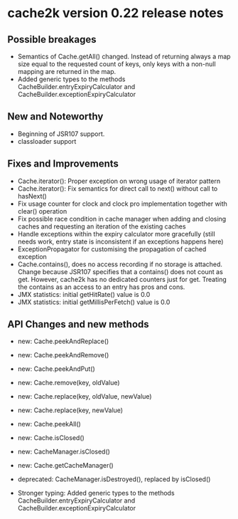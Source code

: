 # cache2k version 0.22 release notes

## Possible breakages

  * Semantics of Cache.getAll() changed. Instead of returning always a map size equal to the requested count of keys,
    only keys with a non-null mapping are returned in the map.
  * Added generic types to the methods CacheBuilder.entryExpiryCalculator and CacheBuilder.exceptionExpiryCalculator

## New and Noteworthy

  * Beginning of JSR107 support.
  * classloader support

## Fixes and Improvements

  * Cache.iterator(): Proper exception on wrong usage of iterator pattern
  * Cache.iterator(): Fix semantics for direct call to next() without call to hasNext()
  * Fix usage counter for clock and clock pro implementation together with clear() operation
  * Fix possible race condition in cache manager when adding and closing caches and requesting an iteration of the existing caches
  * Handle exceptions within the expiry calculator more gracefully (still needs work, entry state is inconsistent if an exceptions happens here)
  * ExceptionPropagator for customising the propagation of cached exception
  * Cache.contains(), does no access recording if no storage is attached. Change because JSR107 specifies that a contains() does not count as get.
    However, cache2k has no dedicated counters just for get. Treating the contains as an access to an entry has pros and cons.
  * JMX statistics: initial getHitRate() value is 0.0
  * JMX statistics: initial getMillisPerFetch() value is 0.0


## API Changes and new methods

  * new: Cache.peekAndReplace()
  * new: Cache.peekAndRemove()
  * new: Cache.peekAndPut()
  * new: Cache.remove(key, oldValue)
  * new: Cache.replace(key, oldValue, newValue)
  * new: Cache.replace(key, newValue)
  * new: Cache.peekAll()
  * new: Cache.isClosed()
  * new: CacheManager.isClosed()
  * new: Cache.getCacheManager()

  * deprecated: CacheManager.isDestroyed(), replaced by isClosed()

  * Stronger typing: Added generic types to the methods CacheBuilder.entryExpiryCalculator and CacheBuilder.exceptionExpiryCalculator
